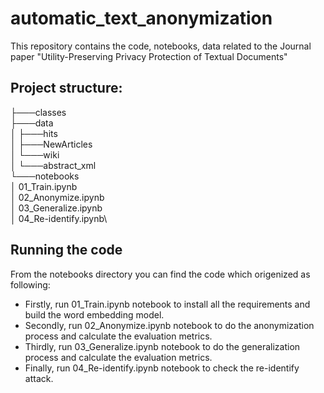# automatic_text_anonymization
This repository contains the code, notebooks, data related to the Journal paper "Utility-Preserving Privacy Protection of Textual Documents"

## Project structure:

├───classes\
├───data\
│   ├───hits\
│   ├───NewArticles\
│   └───wiki\
│       └───abstract_xml\
└───notebooks\
│   01_Train.ipynb\
│   02_Anonymize.ipynb\
│   03_Generalize.ipynb\
│   04_Re-identify.ipynb\

## Running the code

From the notebooks directory you can find the code which origenized as following:
- Firstly, run 01_Train.ipynb notebook to install all the requirements and build the word embedding model.
- Secondly, run 02_Anonymize.ipynb notebook to do the anonymization process and calculate the evaluation metrics.
- Thirdly, run 03_Generalize.ipynb notebook to do the generalization process and calculate the evaluation metrics.
- Finally, run 04_Re-identify.ipynb notebook to check the re-identify attack.